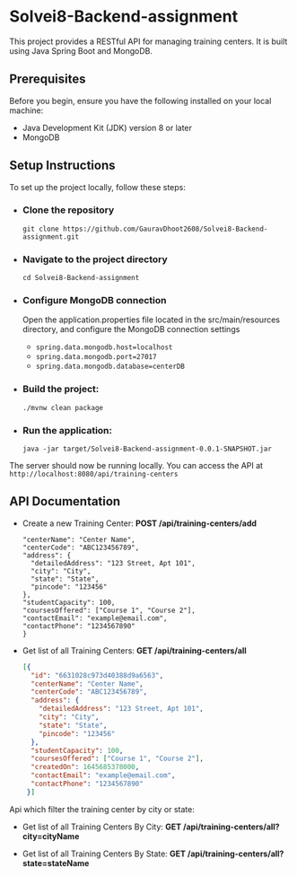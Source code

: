 # Solvei8-Backend-assignment
This project provides a RESTful API for managing training centers. It is built using Java Spring Boot and MongoDB.
## Prerequisites
Before you begin, ensure you have the following installed on your local machine:

* Java Development Kit (JDK) version 8 or later
* MongoDB

## Setup Instructions
To set up the project locally, follow these steps:

* ### Clone the repository
  `git clone https://github.com/GauravDhoot2608/Solvei8-Backend-assignment.git`
* ### Navigate to the project directory
   `cd Solvei8-Backend-assignment`
* ### Configure MongoDB connection
   Open the application.properties file located in the src/main/resources directory, and configure the MongoDB connection settings
  
   * `spring.data.mongodb.host=localhost`
   * `spring.data.mongodb.port=27017`
   * `spring.data.mongodb.database=centerDB`  
* ### Build the project:
  `./mvnw clean package`
* ### Run the application:
  `java -jar target/Solvei8-Backend-assignment-0.0.1-SNAPSHOT.jar`

The server should now be running locally. You can access the API at `http://localhost:8080/api/training-centers`

## API Documentation
* Create a new Training Center:
  **POST /api/training-centers/add**
  ```json{
  "centerName": "Center Name",
  "centerCode": "ABC123456789",
  "address": {
    "detailedAddress": "123 Street, Apt 101",
    "city": "City",
    "state": "State",
    "pincode": "123456"
  },
  "studentCapacity": 100,
  "coursesOffered": ["Course 1", "Course 2"],
  "contactEmail": "example@email.com",
  "contactPhone": "1234567890"
  }

* Get list of all Training Centers:
  **GET /api/training-centers/all**
  ```json
  [{
    "id": "6631028c973d40388d9a6563",
    "centerName": "Center Name",
    "centerCode": "ABC123456789",
    "address": {
      "detailedAddress": "123 Street, Apt 101",
      "city": "City",
      "state": "State",
      "pincode": "123456"
    },
    "studentCapacity": 100,
    "coursesOffered": ["Course 1", "Course 2"],
    "createdOn": 1645685378000,
    "contactEmail": "example@email.com",
    "contactPhone": "1234567890"
   }]

Api which filter the training center by city or state:

* Get list of all Training Centers By City:
  **GET /api/training-centers/all?city=cityName**

* Get list of all Training Centers By State:
  **GET /api/training-centers/all?state=stateName**
  

  
